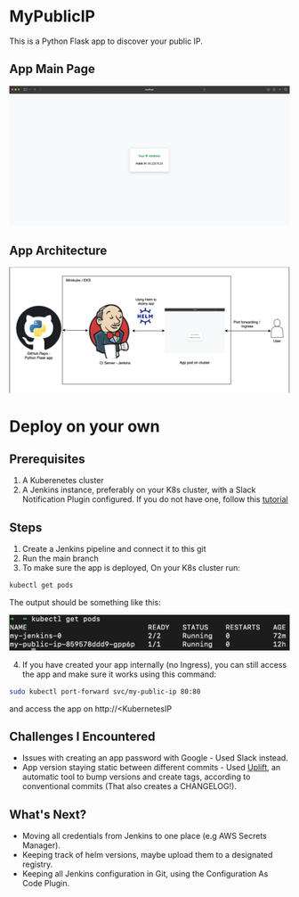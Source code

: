 # MyPublicIP

This is a Python Flask app to discover your public IP.

## App Main Page
![alt text](./docs/images/main-page.png?raw=true "output")

## App Architecture 
![alt text](./docs/images/architecture.png?raw=true "output")

# Deploy on your own
## Prerequisites
1. A Kuberenetes cluster
2. A Jenkins instance, preferably on your K8s cluster, with a Slack Notification Plugin configured. If you do not have one, follow this [tutorial](https://github.com/yuval-benjamin/MyPublicIP/tree/main/docs/jenkins-installation)


## Steps

1. Create a Jenkins pipeline and connect it to this git
2. Run the main branch 
3. To make sure the app is deployed, On your K8s cluster run:
```bash
kubectl get pods
```
The output should be something like this:

![alt text](./docs/images/kubectl-get-pods.png?raw=true "output")

4. If you have created your app internally (no Ingress), you can still access the app and make sure it works using this command: 
```bash
sudo kubectl port-forward svc/my-public-ip 80:80
```
and access the app on http://<KubernetesIP

## Challenges I Encountered 
* Issues with creating an app password with Google - Used Slack instead. 
* App version staying static between different commits - Used [Uplift](http://upliftci.dev), an automatic tool to bump versions and create tags, according to conventional commits (That also creates a CHANGELOG!). 

## What's Next?
- Moving all credentials from Jenkins to one place (e.g AWS Secrets Manager).
- Keeping track of helm versions, maybe upload them to a designated registry.
- Keeping all Jenkins configuration in Git, using the Configuration As Code Plugin.